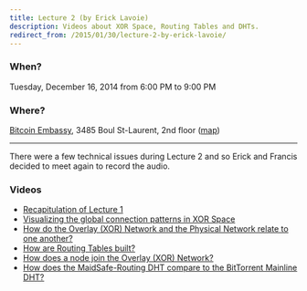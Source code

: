 ```yaml
---
title: Lecture 2 (by Erick Lavoie)
description: Videos about XOR Space, Routing Tables and DHTs.
redirect_from: /2015/01/30/lecture-2-by-erick-lavoie/
---
```


### When?
Tuesday, December 16, 2014 from 6:00 PM to 9:00 PM

### Where?
[Bitcoin Embassy](https://bitcoinembassy.ca/about-us/), 3485 Boul St-Laurent, 2nd floor ([map](https://goo.gl/maps/BfhfcmsDp8G2))

---

There were a few technical issues during Lecture 2 and so Erick and Francis decided to meet again to record the audio.

### Videos

* [Recapitulation of Lecture 1](https://www.youtube.com/watch?v=5gDsqqHuVpI)
* [Visualizing the global connection patterns in XOR Space](https://www.youtube.com/watch?v=aM-KcVHailA)
* [How do the Overlay (XOR) Network and the Physical Network relate to one another?](https://www.youtube.com/watch?v=rH5oiDF6cbg)
* [How are Routing Tables built?](https://www.youtube.com/watch?v=mJgN3PzepqI)
* [How does a node join the Overlay (XOR) Network?](https://www.youtube.com/watch?v=XPdcdRVI6Ag)
* [How does the MaidSafe-Routing DHT compare to the BitTorrent Mainline DHT?](https://www.youtube.com/watch?v=YFV908uoLPY)
